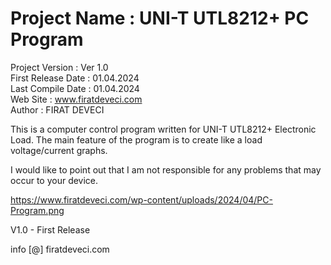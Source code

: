 # Project Name       :   UNI-T UTL8212+ PC Program
  Project Version    :   Ver 1.0   
  First Release Date :   01.04.2024  
  Last Compile Date  :   01.04.2024   
  Web Site           :   www.firatdeveci.com   
  Author             :   FIRAT DEVECI  
  
  This is a computer control program written for UNI-T UTL8212+ Electronic Load.
  The main feature of the program is to create like a load voltage/current graphs.

  I would like to point out that I am not responsible for any problems that may occur to your device.

  <picture>https://www.firatdeveci.com/wp-content/uploads/2024/04/PC-Program.png</picture>

  V1.0 - First Release

  info [@] firatdeveci.com
